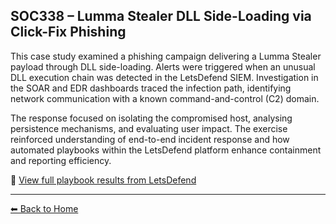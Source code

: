 ## SOC338 – Lumma Stealer DLL Side-Loading via Click-Fix Phishing

This case study examined a phishing campaign delivering a Lumma Stealer payload through DLL side-loading. Alerts were triggered when an unusual DLL execution chain was detected in the LetsDefend SIEM. Investigation in the SOAR and EDR dashboards traced the infection path, identifying network communication with a known command-and-control (C2) domain.

The response focused on isolating the compromised host, analysing persistence mechanisms, and evaluating user impact. The exercise reinforced understanding of end-to-end incident response and how automated playbooks within the LetsDefend platform enhance containment and reporting efficiency.

🔗 [View full playbook results from LetsDefend]([https://app.letsdefend.io/your-SOC338-link-here](https://app.letsdefend.io/case-management/casedetail/yas0509/316))

---

[⬅ Back to Home](../../index.md)

